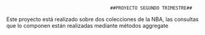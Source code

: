  
                                          ##PROYECTO SEGUNDO TRIMESTRE##  
Este proyecto está realizado sobre dos colecciones de la NBA, las consultas que lo componen están realizadas mediante métodos aggregate
